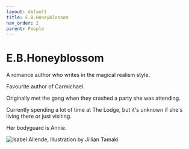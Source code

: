 ```yaml
---
layout: default
title: E.B.Honeyblossom
nav_order: 2
parent: People
---
```


# E.B.Honeyblossom

A romance author who writes in the magical realism style.

Favourite author of Carmichael.

Originally met the gang when they crashed a party she was attending.

Currently spending a lot of time at The Lodge, but it's unknown if she's living there or just visiting.

Her bodyguard is Annie.

![Isabel Allende, Illustration by Jillian Tamaki](/doloria/img/EBHoneyblossom.jpg)
